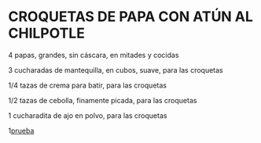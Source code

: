 <h1>CROQUETAS DE PAPA CON ATÚN AL CHILPOTLE</h1>

4 papas, grandes, sin cáscara, en mitades y cocidas

3 cucharadas de mantequilla, en cubos, suave, para las croquetas

1/4 tazas de crema para batir, para las croquetas

1/2 tazas de cebolla, finamente picada, para las croquetas

1 cucharadita de ajo en polvo, para las croquetas

1[prueba](https://www.google.com/search?q=real+madrid&source=lnms&tbm=isch&sa=X&ved=2ahUKEwjlkJTP-Mj2AhX8I0QIHWLdA2oQ_AUoAnoECAIQBA&biw=1366&bih=657&dpr=1#imgrc=gB25H4Qp8ztPEM)